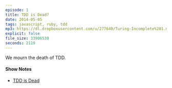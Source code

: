 ```yaml
---
episode: 1
title: TDD is Dead?
date: 2014-05-05
tags: javascript, ruby, tdd
mp3: https://dl.dropboxusercontent.com/u/277640/Turing-Incomplete%201.mp3
explicit: false
file_size: 33906530
seconds: 2119
---
```


<div class="details">
  We mourn the death of TDD.
</div>

<h4>Show Notes</h4>

<ul>
  <li>
    <a href="http://david.heinemeierhansson.com/2014/tdd-is-dead-long-live-testing.html">TDD is Dead</a>
  </li>
</ul>

